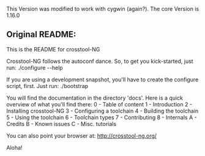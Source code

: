 This Version was modified to work with cygwin (again?).
The core Version is 1.16.0  

Original README:
------------------------------------------------------------
This is the README for crosstool-NG

Crosstool-NG follows the autoconf dance. So, to get you
kick-started, just run:
    ./configure --help

If you are using a development snapshot, you'll have to
create the configure script, first. Just run:
    ./bootstrap

You will find the documentation in the directory 'docs'.
Here is a quick overview of what you'll find there:
  0 - Table of content
  1 - Introduction
  2 - Installing crosstool-NG
  3 - Configuring a toolchain
  4 - Building the toolchain
  5 - Using the toolchain
  6 - Toolchain types
  7 - Contributing
  8 - Internals
  A - Credits
  B - Known issues
  C - Misc. tutorials

You can also point your browser at:
  http://crosstool-ng.org/

Aloha!
